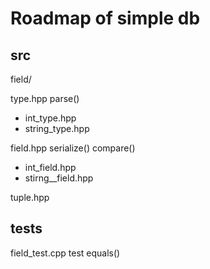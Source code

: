 # Roadmap of simple db

## src
field/

type.hpp parse()
- int_type.hpp
- string_type.hpp

field.hpp serialize() compare()
- int_field.hpp
- stirng__field.hpp

tuple.hpp


## tests
field_test.cpp  test equals()
